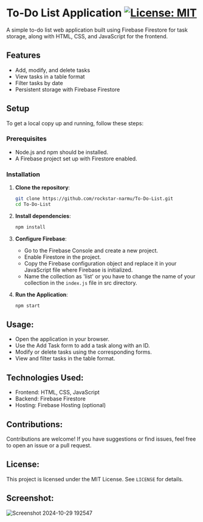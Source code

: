 # To-Do List Application [![License: MIT](https://img.shields.io/badge/License-MIT-yellow.svg)](https://opensource.org/licenses/MIT)
A simple to-do list web application built using Firebase Firestore for task storage, along with HTML, CSS, and JavaScript for the frontend.

## Features

- Add, modify, and delete tasks
- View tasks in a table format
- Filter tasks by date
- Persistent storage with Firebase Firestore

## Setup

To get a local copy up and running, follow these steps:

### Prerequisites

- Node.js and npm should be installed.
- A Firebase project set up with Firestore enabled.

### Installation

1. **Clone the repository**:
   
   ```bash
   git clone https://github.com/rockstar-narmu/To-Do-List.git
   cd To-Do-List
   
2. **Install dependencies**:

   ```bash
   npm install
   
3. **Configure Firebase**:
    - Go to the Firebase Console and create a new project.
    - Enable Firestore in the project.
    - Copy the Firebase configuration object and replace it in your JavaScript file where Firebase is initialized.
    - Name the collection as 'list' or you have to change the name of your collection in the `index.js` file in src directory.

4. **Run the Application**:
   
   ```bash
   npm start

## Usage:
- Open the application in your browser.
- Use the Add Task form to add a task along with an ID.
- Modify or delete tasks using the corresponding forms.
- View and filter tasks in the table format.

## Technologies Used:
- Frontend: HTML, CSS, JavaScript
- Backend: Firebase Firestore
- Hosting: Firebase Hosting (optional)

## Contributions:
Contributions are welcome! If you have suggestions or find issues, feel free to open an issue or a pull request.

## License:
This project is licensed under the MIT License. See `LICENSE` for details.

## Screenshot:
![Screenshot 2024-10-29 192547](https://github.com/user-attachments/assets/a5c15957-4be0-4c02-ad6e-821fe3879fa6)
